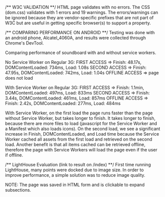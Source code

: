 /** W3C VALIDATION **/
HTML page validates with no errors. 
The CSS (dom.css) validates with 1 errors and 19 warnings. The errors/warnings can be ignored because they are vendor-specific prefixes that are not part of W3C but are useful in getting specific browser(s) to support a property.

/** COMPARING PERFORMANCE ON ANDROID **/
Testing was done with an android phone, Alcatel_4060A,  and results were collected through Chrome's DevTool.

Comparing performance of soundboard with and without service workers.

No Service Worker on Regular 3G: 
  FIRST ACCESS => Finish: 48.17s, DOMContentLoaded: 734ms, Load: 1.08s
  SECOND ACCESS => Finish: 47.95s, DOMContentLoaded: 742ms, Load: 1.04s
  OFFLINE ACCESS => page does not load

With Service Worker on Regular 3G: 
  FIRST ACCESS => Finish: 1.1min, DOMContentLoaded: 497ms, Load: 833ms
  SECOND ACCESS => Finish: 3.44s, DOMContentLoaded: 461ms, Load: 857ms
  OFFLINE ACCESS => Finish: 2.42s, DOMContentLoaded: 277ms, Load: 484ms
  
  With Service Worker, on the first load the page runs faster than the page without Service Worker, but takes longer to finish. It takes longer to finish, because there are more files to load (javascript for the Service Worker and a Manifest which also loads icons). On the second load, we see a significant increase in Finish, DOMContentLoaded, and Load time because the Service Worker cached all assets from the first load and retrieved on the second load. Another benefit is that all items cached can be retrieved offline, therefore the page with Service Workers will load the page even if the user if offline.

/** LightHouse Evaluation (link to result on /index) **/
First time running LightHouse, many points were docked due to image size. In order to improve performance, a simple solution was to reduce image quality.

NOTE: The page was saved in HTML form and is clickable to expand subsections.